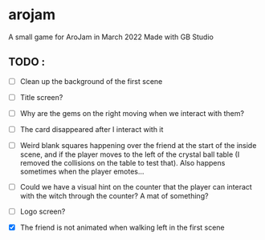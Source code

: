 # arojam
A small game for AroJam in March 2022
Made with GB Studio

## TODO :
- [ ] Clean up the background of the first scene
- [ ] Title screen?
- [ ] Why are the gems on the right moving when we interact with them?
- [ ] The card disappeared after I interact with it
- [ ] Weird blank squares happening over the friend at the start of the inside scene, and if the player moves to the left of the crystal ball table (I removed the collisions on the table to test that). Also happens sometimes when the player emotes...
- [ ] Could we have a visual hint on the counter that the player can interact with the witch through the counter? A mat of something?
- [ ] Logo screen?

- [x] The friend is not animated when walking left in the first scene
